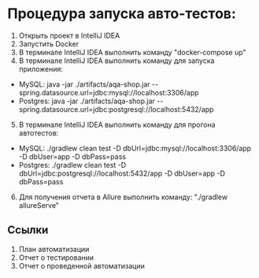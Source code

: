 # Процедура запуска авто-тестов:

1) Открыть проект в IntelliJ IDEA
2) Запустить Docker
3) В терминале IntelliJ IDEA выполнить команду "docker-compose up"
4) В терминале IntelliJ IDEA выполнить команду для запуска приложения: 
- MySQL: java -jar ./artifacts/aqa-shop.jar --spring.datasource.url=jdbc:mysql://localhost:3306/app
- Postgres: java -jar ./artifacts/aqa-shop.jar --spring.datasource.url=jdbc:postgresql://localhost:5432/app
5) В терминале IntelliJ IDEA выполнить команду для прогона автотестов: 
- MySQL: ./gradlew clean test -D dbUrl=jdbc:mysql://localhost:3306/app -D dbUser=app -D dbPass=pass
- Postgres: ./gradlew clean test -D dbUrl=jdbc:postgresql://localhost:5432/app -D dbUser=app -D dbPass=pass
6) Для получения отчета в Allure выполнить команду: "./gradlew allureServe"

## Ссылки
1) План автоматизации 
2) Отчет о тестировании
3) Отчет о проведенной автоматизации
